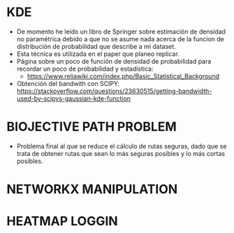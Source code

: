 # KDE

+ De momento he leído un libro de Springer sobre estimación de densidad no paramétrica debido a que no se asume nada acerca de la funcion de distribución de probabilidad que describe a mi dataset.
+ Esta técnica es utilizada en el paper que planeo replicar.
+ Página sobre un poco de función de densidad de probabilidad para recordar un poco de probabilidad y estadística: 
	+ https://www.reliawiki.com/index.php/Basic_Statistical_Background
+ Obtención del bandwith con SCIPY: https://stackoverflow.com/questions/23630515/getting-bandwidth-used-by-scipys-gaussian-kde-function




# BIOJECTIVE PATH PROBLEM

* Problema final al que se reduce el cálculo de rutas seguras, dado que se trata de obtener rutas que sean lo más seguras posibles y lo más cortas posibles.





# NETWORKX MANIPULATION







# HEATMAP LOGGIN

